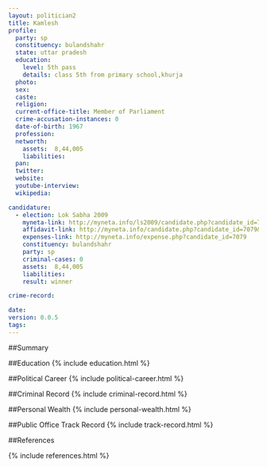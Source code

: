 ```yaml
---
layout: politician2
title: Kamlesh
profile: 
  party: sp
  constituency: bulandshahr
  state: uttar pradesh
  education: 
    level: 5th pass
    details: class 5th from primary school,khurja
  photo: 
  sex: 
  caste: 
  religion: 
  current-office-title: Member of Parliament
  crime-accusation-instances: 0
  date-of-birth: 1967
  profession: 
  networth: 
    assets:  8,44,005
    liabilities: 
  pan: 
  twitter: 
  website: 
  youtube-interview: 
  wikipedia: 

candidature: 
  - election: Lok Sabha 2009
    myneta-link: http://myneta.info/ls2009/candidate.php?candidate_id=7079
    affidavit-link: http://myneta.info/candidate.php?candidate_id=7079&scan=original
    expenses-link: http://myneta.info/expense.php?candidate_id=7079
    constituency: bulandshahr 
    party: sp
    criminal-cases: 0
    assets:  8,44,005
    liabilities: 
    result: winner 

crime-record: 

date: 
version: 0.0.5
tags: 
---
```

##Summary


##Education
{% include education.html %}


##Political Career
{% include political-career.html %}


##Criminal Record
{% include criminal-record.html %}


##Personal Wealth
{% include personal-wealth.html %}


##Public Office Track Record
{% include track-record.html %}


##References


{% include references.html %}